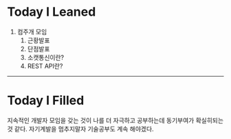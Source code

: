 Today I Leaned
=======

1. 컴주개 모임
   1. 근황발표
   2. 단점발표
   3. 소캣통신이란?
   4. REST API란?
  
  
  ******************
  
  
Today I Filled
=======

지속적인 개발자 모임을 갖는 것이 나를 더 자극하고 공부하는데 동기부여가 확실히되는 것 같다. 
자기계발을 멈추지말자 기술공부도 계속 해야겠다.
